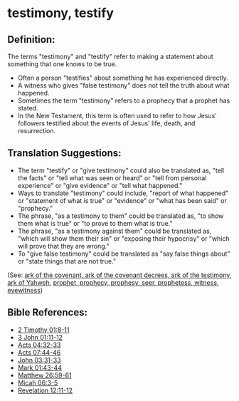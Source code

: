 # testimony, testify #

## Definition: ##

The terms "testimony" and "testify" refer to making a statement about something that one knows to be true.

* Often a person "testifies" about something he has experienced directly.
* A witness who gives "false testimony" does not tell the truth about what happened.
* Sometimes the term "testimony" refers to a prophecy that a prophet has stated.
* In the New Testament, this term is often used to refer to how Jesus' followers testified about the events of Jesus' life, death, and resurrection.

## Translation Suggestions: ##

* The term "testify" or "give testimony" could also be translated as, "tell the facts" or "tell what was seen or heard" or "tell from personal experience" or "give evidence" or "tell what happened."
* Ways to translate "testimony" could include, "report of what happened" or "statement of what is true" or "evidence" or "what has been said" or "prophecy."
* The phrase, "as a testimony to them" could be translated as, "to show them what is true" or "to prove to them what is true."
* The phrase, "as a testimony against them" could be translated as, "which will show them their sin" or "exposing their hypocrisy" or "which will prove that they are wrong."
* To "give false testimony" could be translated as "say false things about" or "state things that are not true."

(See: [ark of the covenant, ark of the covenant decrees, ark of the testimony, ark of Yahweh](../other/arkofthecovenant.md), [prophet, prophecy, prophesy, seer, prophetess](../kt/prophet.md)[, witness, eyewitness](../kt/witness.md))

## Bible References: ##

* [2 Timothy 01:8-11](https://door43.org/en/bible/notes/2ti/01/08)
* [3 John 01:11-12](https://door43.org/en/bible/notes/3jn/01/11)
* [Acts 04:32-33](https://door43.org/en/bible/notes/act/04/32)
* [Acts 07:44-46](https://door43.org/en/bible/notes/act/07/44)
* [John 03:31-33](https://door43.org/en/bible/notes/jhn/03/31)
* [Mark 01:43-44](https://door43.org/en/bible/notes/mrk/01/43)
* [Matthew 26:59-61](https://door43.org/en/bible/notes/mat/26/59)
* [Micah 06:3-5](https://door43.org/en/bible/notes/mic/06/03)
* [Revelation 12:11-12](https://door43.org/en/bible/notes/rev/12/11)


